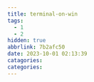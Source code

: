 ```yaml
---
title: terminal-on-win
tags:
  - 1
  - 2
hidden: true
abbrlink: 7b2afc50
date: 2023-10-01 02:13:39
catagories:
categories:
---
```


<!-- <meting-js
    server="netease"
    type="song"
    autoplay="true"
    id="18126594">
</meting-js> -->